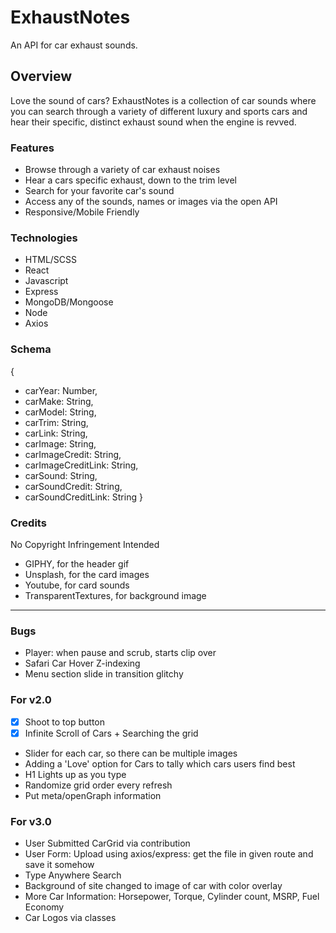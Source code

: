 # ExhaustNotes
An API for car exhaust sounds.

## Overview
Love the sound of cars? ExhaustNotes is a collection of car sounds where you can search through a variety of different luxury and sports cars and hear their specific, distinct exhaust sound when the engine is revved.

### Features
- Browse through a variety of car exhaust noises
- Hear a cars specific exhaust, down to the trim level
- Search for your favorite car's sound
- Access any of the sounds, names or images via the open API
- Responsive/Mobile Friendly

### Technologies
- HTML/SCSS
- React
- Javascript
- Express
- MongoDB/Mongoose
- Node
- Axios

### Schema 
{
-  carYear: Number,
-  carMake: String,
-  carModel: String,
-  carTrim: String,
-  carLink: String,
-  carImage: String,
-  carImageCredit: String,
-  carImageCreditLink: String,
-  carSound: String,
-  carSoundCredit: String,
-  carSoundCreditLink: String
}

### Credits
No Copyright Infringement Intended
- GIPHY, for the header gif
- Unsplash, for the card images
- Youtube, for card sounds
- TransparentTextures, for background image

---

### Bugs
- Player: when pause and scrub, starts clip over
- Safari Car Hover Z-indexing
- Menu section slide in transition glitchy

### For v2.0
- [X] Shoot to top button
- [X] Infinite Scroll of Cars + Searching the grid
- Slider for each car, so there can be multiple images
- Adding a 'Love' option for Cars to tally which cars users find best
- H1 Lights up as you type
- Randomize grid order every refresh
- Put meta/openGraph information

### For v3.0
- User Submitted CarGrid via contribution
- User Form: Upload using axios/express: get the file in given route and save it somehow
- Type Anywhere Search
- Background of site changed to image of car with color overlay
- More Car Information: Horsepower, Torque, Cylinder count, MSRP, Fuel Economy
- Car Logos via classes
